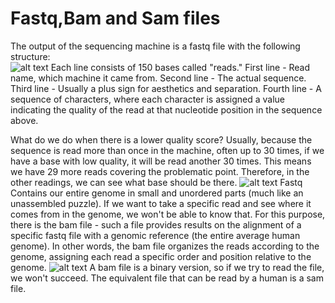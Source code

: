 # Fastq,Bam and Sam files 

The output of the sequencing machine is a fastq file with the following structure: <br>
![alt text](All/bam1.png)
Each line consists of 150 bases called "reads."
First line - Read name, which machine it came from.
Second line - The actual sequence.
Third line - Usually a plus sign for aesthetics and separation.
Fourth line - A sequence of characters, where each character is assigned a value indicating the quality of the read at that nucleotide position in the sequence above.

What do we do when there is a lower quality score?
Usually, because the sequence is read more than once in the machine, often up to 30 times, if we have a base with low quality, it will be read another 30 times. This means we have 29 more reads covering the problematic point. Therefore, in the other readings, we can see what base should be there.
![alt text](All/bam2.png)
Fastq Contains our entire genome in small and unordered parts (much like an unassembled puzzle). If we want to take a specific read and see where it comes from in the genome, we won't be able to know that. For this purpose, there is the bam file - such a file provides results on the alignment of a specific fastq file with a genomic reference (the entire average human genome). In other words, the bam file organizes the reads according to the genome, assigning each read a specific order and position relative to the genome.
![alt text](All/bam3.png)
A bam file is a binary version, so if we try to read the file, we won't succeed. The equivalent file that can be read by a human is a sam file.







